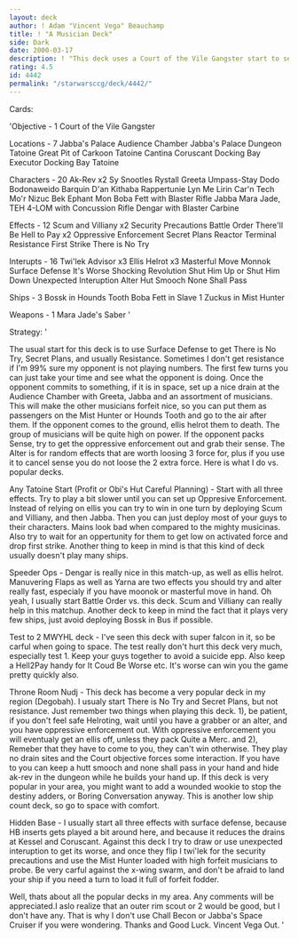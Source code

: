 ```yaml
---
layout: deck
author: ! Adam "Vincent Vega" Beauchamp
title: ! "A Musician Deck"
side: Dark
date: 2000-03-17
description: ! "This deck uses a Court of the Vile Gangster start to setup a nice beatdown using musicians."
rating: 4.5
id: 4442
permalink: "/starwarsccg/deck/4442/"
---
```

Cards: 

'Objective - 1
Court of the Vile Gangster

Locations - 7
Jabba's Palace Audience Chamber
Jabba's Palace Dungeon
Tatoine Great Pit of Carkoon
Tatoine Cantina
Coruscant Docking Bay
Executor Docking Bay
Tatoine

Characters - 20
Ak-Rev x2
Sy Snootles
Rystall
Greeta
Umpass-Stay
Dodo Bodonaweido
Barquin D'an
Kithaba
Rappertunie
Lyn Me
Lirin Car'n
Tech Mo'r
Nizuc Bek
Ephant Mon
Boba Fett with Blaster Rifle
Jabba
Mara Jade, TEH
4-LOM with Concussion Rifle
Dengar with Blaster Carbine

Effects - 12
Scum and Villiany x2
Security Precautions
Battle Order
There'll Be Hell to Pay x2
Oppressive Enforcement
Secret Plans
Reactor Terminal
Resistance
First Strike
There is No Try

Interupts - 16
Twi'lek Advisor x3
Ellis Helrot x3
Masterful Move
Monnok
Surface Defense
It's Worse
Shocking Revolution
Shut Him Up or Shut Him Down
Unexpected Interuption
Alter
Hut Smooch
None Shall Pass

Ships - 3
Bossk in Hounds Tooth
Boba Fett in Slave 1
Zuckus in Mist Hunter

Weapons - 1
Mara Jade's Saber '

Strategy: '

The usual start for this deck is to use Surface Defense to get There is No Try, Secret Plans, and usually Resistance. Sometimes I don't get resistance if I'm 99% sure my opponent is not playing numbers. The first few turns you can just take your time and see what the opponent is doing. Once the opponent commits to something, if it is in space, set up a nice drain at the Audience Chamber with Greeta, Jabba and an assortment of musicians. This will make the other musicians forfeit nice, so you can put them as passengers on the Mist Hunter or Hounds Tooth and go to the air after them. If the opponent comes to the ground, ellis helrot them to death. The group of musicians will be quite high on power. If the opponent packs Sense, try to get the oppressive enforcement out and grab their sense. The Alter is for random effects that are worth loosing 3 force for, plus if you use it to cancel sense you do not loose the 2 extra force. Here is what I do vs. popular decks.

Any Tatoine Start (Profit or Obi's Hut Careful Planning) -  Start with all three effects. Try to play a bit slower until you can set up Oppresive Enforcement. Instead of relying on ellis you can try to win in one turn by deploying Scum and Villiany, and then Jabba. Then you can just deploy most of your guys to their characters. Mains look bad when compared to the mighty musicinas. Also try to wait for an oppertunity for them to get low on activated force and drop first strike. Another thing to keep in mind is that this kind of deck usually doesn't play many ships.

Speeder Ops - Dengar is really nice in this match-up, as well as ellis helrot. Manuvering Flaps as well as Yarna are two effects you should try and alter really fast, especialy if you have moonok or masterful move in hand. Oh yeah, I usually start Battle Order vs. this deck. Scum and Villiany can really help in this matchup. Another deck to keep in mind the fact that it plays very few ships, just avoid deploying Bossk in Bus if possible.

Test to 2 MWYHL deck -	I've seen this deck with super falcon in it, so be carful when going to space. The test really don't hurt this deck very much, especially test 1. Keep your guys together to avoid a suicide epp. Also keep a Hell2Pay handy for It Coud Be Worse etc. It's worse can win you the game pretty quickly also.

Throne Room Nudj - This deck has become a very popular deck in my region (Degobah). I usualy start There is No Try and Secret Plans, but not resistance. Just remember two things when playing this deck. 1), be patient, if you don't feel safe Helroting, wait until you have a grabber or an alter, and you have oppressive enforcement out. With oppressive enforcement you will eventualy get an ellis off, unless they pack Quite a Merc. and 2), Remeber that they have to come to you, they can't win otherwise. They play no drain sites and the Court objective forces some interaction. If you have to you can keep a hutt smooch and none shall pass in your hand and hide ak-rev in the dungeon while he builds your hand up. If this deck is very popular in your area, you might want to add a wounded wookie to stop the destiny adders, or Boring Conversation anyway. This is another low ship count deck, so go to space with comfort.

Hidden Base - I usually start all three effects with surface defense, because HB inserts gets played a bit around here, and because it reduces the drains at Kessel and Coruscant. Against this deck I try to draw or use unexpected interuption to get its worse, and once they flip I twi'lek for the security precautions and use the Mist Hunter loaded with high forfeit musicians to probe. Be very carful against the x-wing swarm, and don't be afraid to land your ship if you need a turn to load it full of forfeit fodder.

Well, thats about all the popular decks in my area. Any comments will be appreciated.I aslo realize that an outer rim scout or 2 would be good, but I don't have any. That is why I don't use Chall Becon or Jabba's Space Cruiser if you were wondering. Thanks and Good Luck. Vincent Vega Out.	 '
